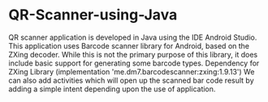# QR-Scanner-using-Java
QR scanner application is developed in Java using the IDE Android Studio. This application uses Barcode scanner library for Android, based on the ZXing decoder. While this is not the primary purpose of this library, it does include basic support for generating some barcode types.
Dependency for ZXing Library  (implementation 'me.dm7.barcodescanner:zxing:1.9.13')
We can also add activities which will open up the scanned bar code result by adding a simple intent depending upon the use of application.

